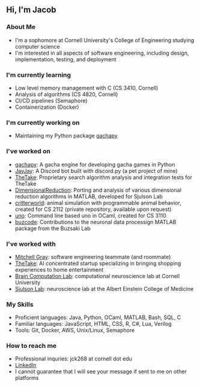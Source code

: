 ## Hi, I'm Jacob

### About Me
- I'm a sophomore at Cornell University's College of Engineering studying computer science
- I'm interested in all aspects of software engineering, including design, implementation, testing, and deployment

### I'm currently learning
- Low level memory management with C (CS 3410, Cornell)
- Analysis of algorithms (CS 4820, Cornell)
- CI/CD pipelines (Semaphore)
- Containerization (Docker)

### I'm currently working on
- Maintaining my Python package [gachapy](https://github.com/jakejack13/gachapy)

### I've worked on
- [gachapy](https://github.com/jakejack13/gachapy): A gacha engine for developing gacha games in Python
- [JayJay](https://github.com/): A Discord bot built with discord<span>.<span>py (a pet project of mine)
- [TheTake](https://thetake.ai/): Proprietary search algorithm analysis and integration tests for TheTake
- [DimensionalReduction](https://github.com/jakejack13/DimensionalReduction): Porting and analysis of various dimensional reduction algorithms in MATLAB, developed for Sjulson Lab
- [critterworld](https://github.com/MitchellGray100/Critter-World-README): animal simulation with programmable animal behavior, created for CS 2112 (private repository, available upon request)
- [uno](https://github.com/jakejack13/uno): Command line based uno in OCaml, created for CS 3110
- [buzcode](https://github.com/buzsakilab/buzcode): Contributions to the neuronal data processign MATLAB package from the Buzsaki Lab

### I've worked with
- [Mitchell Gray](https://github.com/MitchellGray100): software engineering teammate (and roommate)
- [TheTake](https://thetake.ai/): AI concentrated startup specializing in bringing shopping experiences to home entertainment
- [Brain Computation Lab](https://braincomputation.org/): computational neuroscience lab at Cornell University
- [Sjulson Lab](https://sjulsonlab.org/): neuroscience lab at the Albert Einstein College of Medicine

### My Skills
- Proficient languages: Java, Python, OCaml, MATLAB, Bash, SQL, C
- Familiar languages: JavaScript, HTML, CSS, R, C#, Lua, Verilog
- Tools: Git, Docker, AWS, Unix/Linux, Semaphore

### How to reach me
- Professional inquries: jck268 at cornell dot edu
- [LinkedIn](https://www.linkedin.com/in/jacob-kerr-4a284215b/)
- I cannot guarantee that I will see your message if sent to me on other platforms

<!--
**jakejack13/jakejack13** is a ✨ _special_ ✨ repository because its `README.md` (this file) appears on your GitHub profile.

Here are some ideas to get you started:

- 🔭 I’m currently working on ...
- 🌱 I’m currently learning ...
- 👯 I’m looking to collaborate on ...
- 🤔 I’m looking for help with ...
- 💬 Ask me about ...
- 📫 How to reach me: ...
- 😄 Pronouns: ...
- ⚡ Fun fact: ...
-->

